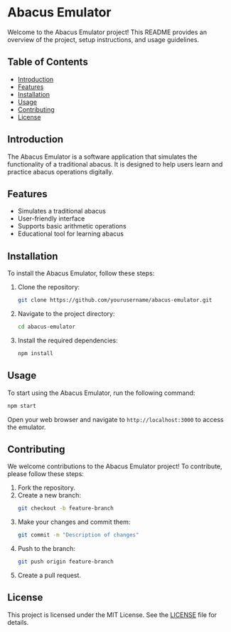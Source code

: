 # Abacus Emulator

Welcome to the Abacus Emulator project! This README provides an overview of the project, setup instructions, and usage guidelines.

## Table of Contents

- [Introduction](#introduction)
- [Features](#features)
- [Installation](#installation)
- [Usage](#usage)
- [Contributing](#contributing)
- [License](#license)

## Introduction

The Abacus Emulator is a software application that simulates the functionality of a traditional abacus. It is designed to help users learn and practice abacus operations digitally.

## Features

- Simulates a traditional abacus
- User-friendly interface
- Supports basic arithmetic operations
- Educational tool for learning abacus

## Installation

To install the Abacus Emulator, follow these steps:

1. Clone the repository:
    ```bash
    git clone https://github.com/yourusername/abacus-emulator.git
    ```
2. Navigate to the project directory:
    ```bash
    cd abacus-emulator
    ```
3. Install the required dependencies:
    ```bash
    npm install
    ```

## Usage

To start using the Abacus Emulator, run the following command:
```bash
npm start
```
Open your web browser and navigate to `http://localhost:3000` to access the emulator.

## Contributing

We welcome contributions to the Abacus Emulator project! To contribute, please follow these steps:

1. Fork the repository.
2. Create a new branch:
    ```bash
    git checkout -b feature-branch
    ```
3. Make your changes and commit them:
    ```bash
    git commit -m "Description of changes"
    ```
4. Push to the branch:
    ```bash
    git push origin feature-branch
    ```
5. Create a pull request.

## License

This project is licensed under the MIT License. See the [LICENSE](LICENSE) file for details.
